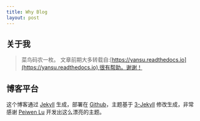 ```yaml
---
title: Why Blog
layout: post
---
```


## 关于我

> 菜鸟码农一枚。
> 文章前期大多转载自:[https://yansu.readthedocs.io](https://yansu.readthedocs.io),很有帮助。谢谢！


## 博客平台

这个博客通过 [Jekyll](http://jekyllrb.com/) 生成，部署在 [Github](https://pages.github.com)，主题基于 [3-Jekyll](https://github.com/P233/3-Jekyll) 修改生成，非常感谢 [Peiwen Lu](https://github.com/P233) 开发出这么漂亮的主题。